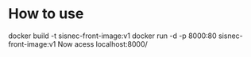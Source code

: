 # How to use
docker build -t sisnec-front-image:v1
docker run -d -p 8000:80 sisnec-front-image:v1
Now acess localhost:8000/
